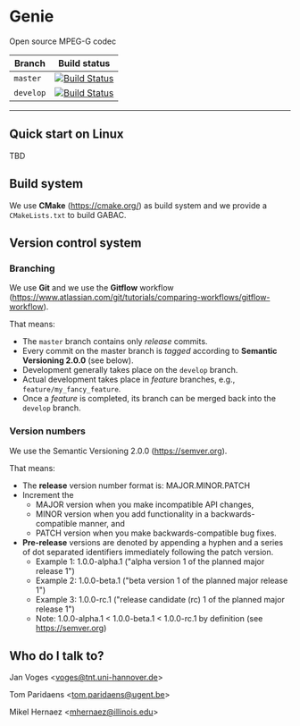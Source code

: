 # Genie

Open source MPEG-G codec

| Branch      | Build status |
|-------------|--------------|
| ``master``  | [![Build Status](https://travis-ci.org/mitogen/genie.svg?branch=master)](https://travis-ci.org/mitogen/genie) |
| ``develop`` | [![Build Status](https://travis-ci.org/mitogen/genie.svg?branch=develop)](https://travis-ci.org/mitogen/genie) |

---

## Quick start on Linux

TBD

## Build system

We use **CMake** (https://cmake.org/) as build system and we provide a ``CMakeLists.txt`` to build GABAC.

## Version control system

### Branching

We use **Git** and we use the **Gitflow** workflow (https://www.atlassian.com/git/tutorials/comparing-workflows/gitflow-workflow).

That means:

* The ``master`` branch contains only *release* commits.
* Every commit on the master branch is *tagged* according to **Semantic Versioning 2.0.0** (see below).
* Development generally takes place on the ``develop`` branch.
* Actual development takes place in *feature* branches, e.g., ``feature/my_fancy_feature``.
* Once a *feature* is completed, its branch can be merged back into the ``develop`` branch.

### Version numbers

We use the Semantic Versioning 2.0.0 (https://semver.org).

That means:

* The **release** version number format is: MAJOR.MINOR.PATCH
* Increment the
  * MAJOR version when you make incompatible API changes,
  * MINOR version when you add functionality in a backwards-compatible manner, and
  * PATCH version when you make backwards-compatible bug fixes.
* **Pre-release** versions are denoted by appending a hyphen and a series of dot separated identifiers immediately following the patch version.
  * Example 1: 1.0.0-alpha.1 ("alpha version 1 of the planned major release 1")
  * Example 2: 1.0.0-beta.1 ("beta version 1 of the planned major release 1")
  * Example 3: 1.0.0-rc.1 ("release candidate (rc) 1 of the planned major release 1")
  * Note: 1.0.0-alpha.1 < 1.0.0-beta.1 < 1.0.0-rc.1 by definition (see https://semver.org)

## Who do I talk to?

Jan Voges <[voges@tnt.uni-hannover.de](mailto:voges@tnt.uni-hannover.de)>

Tom Paridaens <[tom.paridaens@ugent.be](mailto:tom.paridaens@ugent.be)>

Mikel Hernaez <[mhernaez@illinois.edu](mhernaez@illinois.edu)>
